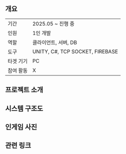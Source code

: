 ## 개요
<table>
  <tr><td>기간</td><td>2025.05 ~ 진행 중</td></tr>
  <tr><td>인원</td><td>1인 개발</td></tr>
  <tr><td>역할</td><td>클라이언트, 서버, DB</td></tr>
  <tr><td>도구</td><td>UNITY, C#, TCP SOCKET, FIREBASE</td></tr>
  <tr><td>타겟 기기</td><td>PC</td></tr>
  <tr><td>참여 활동</td><td>X</td></tr>
</table>

## 프로젝트 소개

## 시스템 구조도

## 인게임 사진

## 관련 링크
